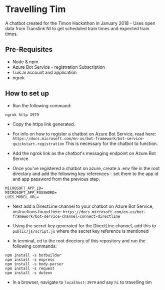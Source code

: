 # Travelling Tim #
A chatbot created for the Timon Hackathon in January 2018 - Uses open data from Translink NI to get scheduled train times and expected train times.

## Pre-Requisites ##
* Node & npm
* Azure Bot Service - registration Subscription
* Luis.ai account and application
* ngrok

## How to set up ##
* Run the following command:
```
ngrok http 3979
```

* Copy the https link generated.

* For info on how to register a chatbot on Azure Bot Service, read here: `https://docs.microsoft.com/en-us/bot-framework/bot-service-quickstart-registration`
This is necessary for the chatbot to function.

* Add the ngrok link as the chatbot's messaging endpoint on Azure Bot Service

* Once you've registered a chatbot on azure, create a .env file in the root directory and add the following key references - set them to the app id and app password from the previous step.
```
MICROSOFT_APP_ID=
MICROSOFT_APP_PASSWORD=
LUIS_MODEL_URL=
```

* Next add a DirectLine channel to your chatbot on Azure Bot Service, instructions found here:
`https://docs.microsoft.com/en-us/bot-framework/bot-service-channel-connect-directline`

* Using the secret key generated for the DirectLine channel, add this to `public/js/script.js` where the secret key reference is mentioned

* In terminal, cd to the root directory of this repository and run the following commands:
```
npm install -s botbuilder
npm install -s express
npm install -s body-parser
npm install -s request
npm install -s dotenv
```

* In a browser, navigate to `localhost:3979` and say `hi` to travelling tim